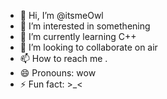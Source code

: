- 👋 Hi, I’m @itsmeOwl
- 👀 I’m interested in somethening
- 🌱 I’m currently learning C++
- 💞️ I’m looking to collaborate on air
- 📫 How to reach me .
- 😄 Pronouns: wow
- ⚡ Fun fact: >_<

<!---
itsmeOwl/itsmeOwl is a ✨ special ✨ repository because its `README.md` (this file) appears on your GitHub profile.
You can click the Preview link to take a look at your changes.
--->
